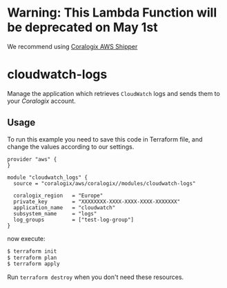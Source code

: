 # Warning: This Lambda Function will be deprecated on May 1st
We recommend using [Coralogix AWS Shipper](https://github.com/coralogix/terraform-coralogix-aws/tree/master/modules/coralogix-aws-shipper)

# cloudwatch-logs

Manage the application which retrieves `CloudWatch` logs and sends them to your *Coralogix* account.

## Usage

To run this example you need to save this code in Terraform file, and change the values according to our settings.

```hcl
provider "aws" {
}

module "cloudwatch_logs" {
  source = "coralogix/aws/coralogix//modules/cloudwatch-logs"

  coralogix_region   = "Europe"
  private_key        = "XXXXXXXX-XXXX-XXXX-XXXX-XXXXXXX"
  application_name   = "cloudwatch"
  subsystem_name     = "logs"
  log_groups         = ["test-log-group"]
}
```
now execute:
```bash
$ terraform init
$ terraform plan
$ terraform apply
```

Run `terraform destroy` when you don't need these resources.

